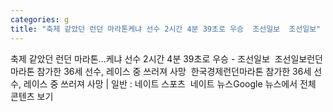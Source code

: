 ```yaml
---
categories: g
title: "축제 같았던 런던 마라톤케냐 선수 2시간 4분 39초로 우승  조선일보  조선일보"
---
```

축제 같았던 런던 마라톤...케냐 선수 2시간 4분 39초로 우승 - 조선일보&nbsp;&nbsp;조선일보런던마라톤 참가한 36세 선수, 레이스 중 쓰러져 사망&nbsp;&nbsp;한국경제런던마라톤 참가한 36세 선수, 레이스 중 쓰러져 사망 | 일반 : 네이트 스포츠&nbsp;&nbsp;네이트 뉴스Google 뉴스에서 전체 콘텐츠 보기